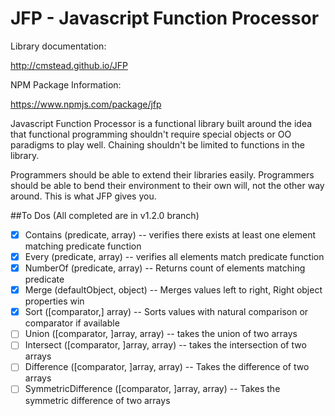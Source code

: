 JFP - Javascript Function Processor
===================================

Library documentation:

http://cmstead.github.io/JFP

NPM Package Information:

https://www.npmjs.com/package/jfp

Javascript Function Processor is a functional library built around the idea that functional
programming shouldn't require special objects or OO paradigms to play well. Chaining shouldn't
be limited to functions in the library.

Programmers should be able to extend their libraries easily. Programmers should be able
to bend their environment to their own will, not the other way around. This is what JFP gives you.

##To Dos (All completed are in v1.2.0 branch)

- [x] Contains (predicate, array) -- verifies there exists at least one element matching predicate function
- [x] Every (predicate, array) -- verifies all elements match predicate function
- [x] NumberOf (predicate, array) -- Returns count of elements matching predicate
- [x] Merge (defaultObject, object) -- Merges values left to right, Right object properties win
- [x] Sort ([comparator,] array) -- Sorts values with natural comparison or comparator if available
- [ ] Union ([comparator, ]array, array) -- takes the union of two arrays
- [ ] Intersect ([comparator, ]array, array) -- takes the intersection of two arrays
- [ ] Difference ([comparator, ]array, array) -- Takes the difference of two arrays
- [ ] SymmetricDifference ([comparator, ]array, array) -- Takes the symmetric difference of two arrays
